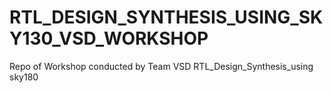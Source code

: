 # RTL_DESIGN_SYNTHESIS_USING_SKY130_VSD_WORKSHOP
Repo of Workshop conducted by Team VSD RTL_Design_Synthesis_using sky180 
